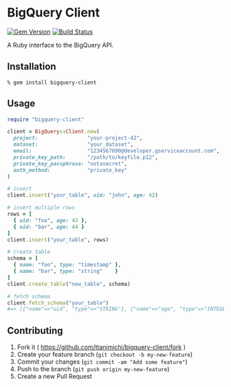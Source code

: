 # BigQuery Client

[![Gem Version](https://badge.fury.io/rb/bigquery-client.svg)](http://badge.fury.io/rb/bigquery-client)
[![Build Status](https://travis-ci.org/ttanimichi/bigquery-client.svg)](https://travis-ci.org/ttanimichi/bigquery-client)

A Ruby interface to the BigQuery API.

## Installation

```
% gem install bigquery-client
```

## Usage

```ruby
require "bigquery-client"

client = BigQuery::Client.new(
  project:                "your-project-42",
  dataset:                "your_dataset",
  email:                  "1234567890@developer.gserviceaccount.com",
  private_key_path:       "/path/to/keyfile.p12",
  private_key_passphrase: "notasecret",
  auth_method:            "private_key"
)

# insert
client.insert("your_table", uid: "john", age: 42)

# insert multiple rows
rows = [
  { uid: "foo", age: 43 },
  { uid: "bar", age: 44 }
]
client.insert("your_table", rows)

# create table
schema = [
  { name: "foo", type: "timestamp" },
  { name: "bar", type: "string"    }
]
client.create_table("new_table", schema)

# fetch schema
client.fetch_schema("your_table")
#=> [{"name"=>"uid", "type"=>"STRING"}, {"name"=>"age", "type"=>"INTEGER"}]
```

## Contributing

1. Fork it ( https://github.com/ttanimichi/bigquery-client/fork )
2. Create your feature branch (`git checkout -b my-new-feature`)
3. Commit your changes (`git commit -am "Add some feature"`)
4. Push to the branch (`git push origin my-new-feature`)
5. Create a new Pull Request
